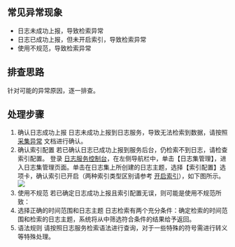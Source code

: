 ## 常见异常现象
- 日志未成功上报，导致检索异常
- 日志已成功上报，但未开启索引，导致检索异常
- 使用不规范，导致检索异常

## 排查思路
针对可能的异常原因，逐一排查。

## 处理步骤
1. 确认日志成功上报
日志未成功上报到日志服务，导致无法检索到数据，请按照 [采集异常](https://cloud.tencent.com/document/product/614/30091) 文档进行确认。
2. 确认索引配置
若已确认日志已成功上报到服务后台，仍检索不到日志，请检查索引配置。
登录 [日志服务控制台](https://console.cloud.tencent.com/cls)，在左侧导航栏中，单击【日志集管理】，进入日志集管理页面。单击在日志集上所创建的日志主题，选择【索引配置】选项卡，确认索引已开启（两种索引类型区别请参考 [开启索引](https://cloud.tencent.com/document/product/614/16981)），如下图所示。
![](https://main.qcloudimg.com/raw/bf403b1a0cce50ab08633c8dc47f5ced.png)
3. 使用不规范
若已确定日志成功上报且索引配置无误，则可能是使用不规范所致：
 1. 选择正确的时间范围和日志主题
日志检索有两个充分条件：确定检索的时间范围和检索的日志主题，系统将从中筛选符合条件的结果给予返回。
 2. 语法规则
请按照日志服务检索语法进行查询，对于一些特殊的符号需进行转义等特殊处理。
